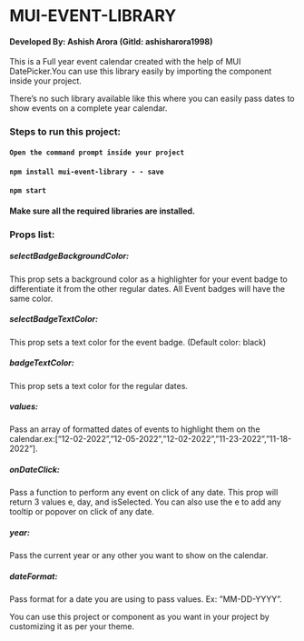 # MUI-EVENT-LIBRARY

#### Developed By: Ashish Arora (GitId: ashisharora1998)

This is a Full year event calendar created with the help of MUI DatePicker.You can use this library easily by importing the component inside your project.

There’s no such library available like this where you can easily pass dates to show events on a complete year calendar.



### Steps to run this project:

#### `Open the command prompt inside your project`

#### `npm install mui-event-library - - save`

#### `npm start`


#### Make sure all the required libraries are installed.


### Props list:

##### selectBadgeBackgroundColor: 
This prop sets a background color as a highlighter for your event badge to differentiate it from the other regular dates. All Event badges will have the same color.

##### selectBadgeTextColor:  
This prop sets a text color for the event badge. (Default color: black)

##### badgeTextColor: 
This prop sets a text color for the regular dates.

##### values: 
Pass an array of formatted dates of events to highlight them on the calendar.ex:[“12-02-2022”,”12-05-2022”,”12-02-2022”,”11-23-2022”,”11-18-2022”].

##### onDateClick: 
Pass a function to perform any event on click of any date. This prop will return 3 values e, day, and isSelected. You can also use the e to add any tooltip or popover on click of any date.

##### year: 
Pass the current year or any other you want to show on the calendar.

##### dateFormat: 
Pass format for a date you are using to pass values. Ex: ”MM-DD-YYYY”.



You can use this project or component as you want in your project by customizing it as per your theme.


